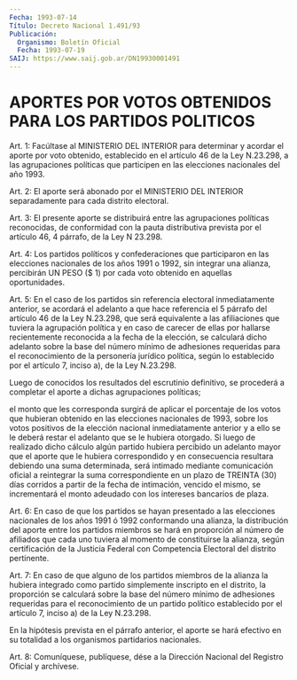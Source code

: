 ```yaml
---
Fecha: 1993-07-14
Título: Decreto Nacional 1.491/93
Publicación:
  Organismo: Boletín Oficial
  Fecha: 1993-07-19
SAIJ: https://www.saij.gob.ar/DN19930001491
---
```

# APORTES POR VOTOS OBTENIDOS PARA LOS PARTIDOS POLITICOS

<a id="1"></a>
Art. 1: Facúltase al MINISTERIO DEL INTERIOR para determinar y acordar  el aporte por voto obtenido, establecido en el artículo 46 de la Ley  N.23.298, a las agrupaciones políticas que participen en las elecciones nacionales del año 1993.

<a id="2"></a>
Art.  2: El aporte será abonado por el MINISTERIO DEL INTERIOR separadamente para cada distrito electoral.

<a id="3"></a>
Art. 3: El presente aporte se distribuirá entre las agrupaciones  políticas  reconocidas,  de  conformidad con la pauta distributiva prevista por el artículo 46, 4  párrafo,  de  la Ley N 23.298.

<a id="4"></a>
Art. 4: Los partidos políticos y confederaciones que participaron  en las elecciones nacionales de los años 1991 o 1992, sin integrar una  alianza,  percibirán  UN PESO ($ 1) por cada voto obtenido en aquellas oportunidades.

<a id="5"></a>
Art.  5:  En  el caso de los partidos sin referencia electoral inmediatamente  anterior,  se  acordará  el  adelanto  a  que hace referencia el 5 párrafo  del  artículo  46  de la Ley N.23.298, que será  equivalente  a  las  afiliaciones que tuviera  la agrupación política y en caso de carecer  de  ellas por hallarse recientemente reconocida a la fecha de la elección,  se  calculará dicho adelanto sobre la base del número mínimo de adhesiones  requeridas para  el reconocimiento   de  la  personería  jurídico  política, según  lo establecido por el  artículo  7, inciso a), de la Ley N.23.298.

Luego de conocidos los resultados  del  escrutinio definitivo, se procederá  a  completar el aporte a dichas agrupaciones políticas;

el monto que les  corresponda  surgirá  de aplicar el porcentaje de los  votos  que hubieran obtenido en las elecciones nacionales  de 1993, sobre los votos positivos de la elección nacional inmediatamente  anterior  y  a ello se le deberá restar el adelanto que se le hubiera otorgado. Si  luego  de  realizado  dicho cálculo algún  partido  hubiera  percibido un adelanto mayor que el aporte que le hubiera correspondido  y  en consecuencia resultara debiendo una suma determinada, será intimado  mediante  comunicación oficial a reintegrar la suma correspondiente en un plazo  de  TREINTA (30) días  corridos  a  partir  de  la  fecha  de intimación, vencido el mismo,  se  incrementará  el  monto  adeudado  con   los intereses bancarios de plaza.

<a id="6"></a>
Art.  6: En caso de que los partidos se hayan presentado a las elecciones nacionales  de  los  años  1991  ó  1992 conformando una alianza, la distribución del aporte entre los partidos miembros se hará  en proporción al número de afiliados que cada uno tuviera  al momento  de  constituirse  la  alianza,  según  certificación de la Justicia Federal con Competencia Electoral del distrito pertinente.

<a id="7"></a>
Art.  7:  En caso de que alguno de los partidos miembros de la alianza la hubiera  integrado como partido simplemente inscripto en el distrito, la proporción  se  calculará  sobre la base del número mínimo  de  adhesiones  requeridas  para  el reconocimiento de  un partido político establecido por el artículo  7,  inciso  a) de la Ley N.23.298.

En  la  hipótesis  prevista  en  el párrafo anterior, el aporte se hará  efectivo  en  su  totalidad  a  los   organismos partidarios nacionales.

<a id="8"></a>
Art.  8: Comuníquese, publíquese, dése a la Dirección Nacional del Registro Oficial y archívese.